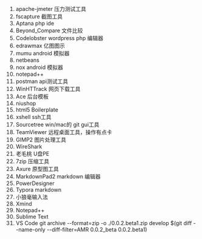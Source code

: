 
1. apache-jmeter 压力测试工具
2. fscapture 截图工具
3. Aptana php ide 
4. Beyond_Compare 文件比较
5. Codelobster wordpress php 编辑器
6. edrawmax 亿图图示
7. mumu android 模拟器
8. netbeans
9. nox android 模拟器
10. notepad++
11. postman api测试工具
12. WinHTTrack 网页下载工具
13. Ace 后台模板
14. niushop
15. html5 Boilerplate
16. xshell ssh工具
17. Sourcetree win/mac的 git gui工具
18. TeamViewer 远程桌面工具，操作有点卡
19. GIMP2 图片处理工具
20. WireShark 
21. 老毛桃 U盘PE
22. 7zip 压缩工具
23. Axure 原型图工具
24. MarkdownPad2 markdown 编辑器
25. PowerDesigner
26. Typora markdown
27. 小狼毫输入法
28. Xmind
29. Notepad++
30. Sublime Text
31. VS Code
git archive --format=zip -o ./0.0.2.beta1.zip develop $(git diff --name-only --diff-filter=AMR 0.0.2_beta 0.0.2.beta1)







